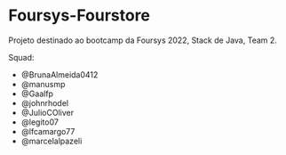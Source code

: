 # Foursys-Fourstore

Projeto destinado ao bootcamp da Foursys 2022, Stack de Java, Team 2.

Squad:
- @BrunaAlmeida0412
- @manusmp
- @Gaalfp
- @johnrhodel
- @JulioCOliver
- @legito07
- @lfcamargo77
- @marcelalpazeli
